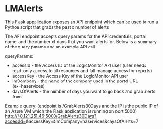 # LMAlerts

This Flask appplication exposes an API endpoint which can be used to run a Python script that grabs the past x number of alerts

The API endpoint accepts query params for the API credentials, portal name, and the number of days that you want alerts for. Below is a summary of the query params and an example API call

queryParams:

- accessId - the Access ID of the LogicMonitor API user (user needs read-only access to all resources and full manage access for reports)
- accessKey - the Access Key of the LogicMonitor API user
- lmCompany - the name of the company used in the portal URL (ex=haservices)
- daysOfAlerts - the number of days you want to go back and grab alerts from

Example query: (endpoint is /GrabAlerts30Days and the IP is the public IP of an Azure VM which the Flask application is running on port 5000)
http://40.121.251.46:5000/GrabAlerts30Days?accessId=<accessId>&accessKey=<accessKey>&lmCompany=haservices&daysOfAlerts=7
